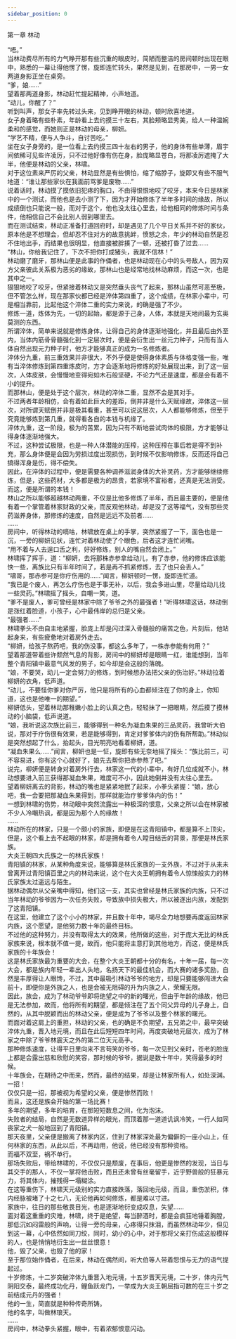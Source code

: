 ```yaml
---
sidebar_position: 0
---
```

 第一章 林动


“唔。”  
当林动费尽所有的力气睁开那有些沉重的眼皮时，简陋而整洁的房间顿时出现在眼中，熟悉的一幕让得他愣了愣，旋即连忙转头，果然是见到，在那房中，一男一女两道身影正坐在桌旁。  
“爹，娘……”  
望着那两道身影，林动赶忙提起精神，小声地道。  
“动儿，你醒了？”  
听到叫声，那女子率先转过头来，见到睁开眼的林动，顿时欣喜地道。  
女子身着略有些朴素，年龄看上去约摸三十左右，其脸颊略显秀美，给人一种温婉柔和的感觉，而她则正是林动的母亲，柳妍。  
“学艺不精，便与人争斗，自讨苦吃。”  
坐在女子身旁的，是一位看上去约摸三四十左右的男子，他的身体有些单薄，眉宇间依稀可见些许凌厉，只不过他好像有伤在身，脸庞略显苍白，将那凌厉遮掩了大半，他便是林动的父亲，林啸。  
对于这位素来严厉的父亲，林动显然是有些惧怕，缩了缩脖子，旋即又有些不服气地道：“谁让那些家伙在我面前骂爹是废物……”  
说着话时，林动摸了摸依旧犯疼的胸口，不由得恨恨地咬了咬牙，本来今日是林家中的一个测试，而他也是去小测了下，因为才开始修炼了半年多时间的缘故，所以成绩倒也只能说一般，而对于这个，他也没太往心里去，给他相同的修炼时间与条件，他相信自己不会比别人弱到哪里去。  
而在测试结束，林动正准备打道回府时，却是遇见了几个平日关系并不好的家伙，原本他是不想理会，但却忍不住对方的故意挑衅，愤怒之余，年少的林动自然是忍不住地出手，而结果也很明显，他直接被胖揍了一顿，还被打昏了过去……  
“林山，你给我记住了，下次不把你打成猪头，我就不信林！”  
林动磨了磨牙，那林山便是此事的作俑者，也是林动现在心中的头号敌人，因为双方父亲彼此关系极为恶劣的缘故，那林山也是经常地找林动麻烦，而这一次，也是其中之一。  
狠狠地咬了咬牙，但紧接着林动又是突然垂头丧气了起来，那林山虽然可恶至极，但不管怎么样，现在那家伙都已经是淬体第四重了，这个成绩，在林家小辈中，可是相当靠前，比起他这个淬体二重的实力来说，的确是强了不少。  
修炼一道，炼体为先，一切的起始，都是源于己身，人体，本就是天地间最为玄奥莫测的东西。  
所谓淬体，简单来说就是修炼身体，让得自己的身体逐渐地强化，并且最后由外至内，当体内筋骨骨髓强化到一定层次时，便是会衍生出一丝元力种子，只而有当人体自然出现元力种子时，他方才能够真正的成为一名修炼者。  
淬体分九重，前三重效果并非很大，不外乎便是使得身体素质与体格变强一些，唯有当淬体修炼到第四重炼皮时，方才会逐渐地将修炼的好处展现出来，到了这一层次，人体皮肤，会慢慢地变得宛如木石般坚硬，不论力气还是速度，都是会有着不小的提升。  
而那林山，便是处于这个层次，林动的淬体二重，显然不会是其对手。  
不过两者年龄相仿，会有着如此巨大的差距，倒并非是什么天赋缘故，淬体这一层次，对所谓天赋倒并非是极其看重，甚至可以说这层次，人人都能够修炼，但至于究竟能够炼到第几重，就得看各自的本钱与机缘了。  
淬体九重，这一阶段，极为的苦累，因为只有不断地尝试肉体的极限，方才能够让得身体逐渐地强大。  
不过，这种尝试极限，也是一种人体潜能的压榨，这种压榨在事后若是得不到补充，那么身体便是会因为劳损过度出现损伤，到时候不仅影响修炼，反而还将自己搞得浑身是伤，得不偿失。  
因此，在淬体的过程中，便是需要各种调养滋润身体的大补灵药，方才能够继续修炼，但是，这些药材，大多都是极为的昂贵，若家境不富裕者，还真是无法消受。  
而这，便是所谓的本钱！  
林山之所以能够超越林动两重，不仅是比他多修炼了半年，而且最主要的，便是他有着一个掌管着林家财政的父亲，而反观他林动，却是没了这等福气，没有那些灵药滋养身体，那修炼的速度，自然是远远不及前者……  
……  
房间中，听得林动的嘀咕，林啸放在桌上的手掌，突然紧握了一下，面色也是一沉，一旁的柳妍见状，连忙对着林动使了个眼色，后者这才连忙闭嘴。  
“用不着与人去逞口舌之利，好好修炼，别人的嘴自然会闭上。”  
林啸挥了挥手，道：“柳妍，去将那株赤参拿给动儿，有了赤参，他的修炼应该能快一些，离族比只有半年时间了，若是再不抓紧修炼，去了也只会丢人。”  
“啸哥，那赤参可是你疗伤用的……”闻言，柳妍顿时一愣，旋即连忙道。  
“我已是个废人，再怎么疗伤也是于事无补，以后，我会多进山里，尽量给动儿找一些灵药。”林啸摇了摇头，自嘲一笑，道。  
“爹不是废人，爹可曾经是林家中除了爷爷之外的最强者！”听得林啸这话，林动倒是涨红着脸道，小孩子，心中最伟岸的总归是父亲。  
“最强者……”  
林啸拳头不由自主地紧握，脸庞上却是闪过深入骨髓般的痛苦之色，片刻后，他站起身来，有些疲惫地对着房外走去。  
“柳妍，给孩子熬药吧，我的伤没事，都这么多年了，一株赤参能有何用？”  
望着那道带着些许颓然气息的背影，房间中的柳妍却是眼睛一红，谁能想到，当年整个青阳镇中最意气风发的男子，如今却是会这般的落魄。  
“娘，不要哭，动儿一定会努力的修炼，到时候想办法把父亲的伤治好。”林动拉着柳妍的衣角，低声道。  
“动儿，不要怪你爹对你严厉，他只是将所有的心血都倾注在了你的身上，你知道，这也是他唯一的期望。”  
柳妍低头，望着林动那稚嫩小脸上的认真之色，轻轻抹了一把眼睛，然后摸了摸林动的小脑袋，低声说道。  
“娘，我听说这次族比前三，能够得到一种名为凝血朱果的三品灵药，我曾听大伯说，那对于疗伤很有效果，若是能够得到，肯定对爹爹体内的伤有所帮助。”林动似是突然想起了什么，抬起头，目光明亮地看着柳妍，道。  
“凝血朱果么……”闻言，柳妍也是一怔，旋即有些无奈地摇了摇头：“族比前三，可不容易进，你有这个心就好了，娘先去帮你把赤参熬了吧。”  
说完，柳妍便是转身对着房外行去，林家这一代的小辈中，有好几位成就不小，林动想要进入前三获得那凝血朱果，难度可不小，因此她倒并没有太往心里去。  
望着柳妍离去的背影，林动的嘴也是紧紧地抿了起来，小拳头紧握：“娘，放心吧，我一会要把那凝血朱果得到，那样就能治疗爹爹体内的伤！”  
一想到林啸的伤势，林动眼中突然流露出一种极深的恨意，父亲之所以会在林家被不少人冷嘲热讽，都是因为那个人的缘故！  
……  
林动所在的林家，只是一个颇小的家族，即便是在这青阳镇中，都是算不上顶尖，但是，这个看上去不起眼的林家，却是拥有着令人瞠目结舌的背景，那便是林氏家族。  
大炎王朝四大氏族之一的林氏家族！  
青阳镇的林家，从某种角度来说，能够算是林氏家族的一支外族，不过对于从来未曾离开过青阳镇百里之内的林动来说，这个在大炎王朝拥有着令人惊悚般实力的林氏家族太过遥远与陌生。  
据林动偶尔从父亲嘴中得知，他们这一支，其实也曾经是林氏家族的内族，只不过当年林动的爷爷因为一次任务失败，导致族中损失极大，所以被逐出内族，发配到了这青阳镇。  
在这里，他建立了这个小小的林家，并且数十年中，竭尽全力地想要再度返回林家内族，这个愿望，是他努力数十年的最终目标。  
不过他的这种努力，并没有取得太大的效果，他所做的这些，对于庞大无比的林氏家族来说，根本就不值一提，故而，他只能将主意打到其他地方，而这，便是林氏家族的十年族会！  
这是林氏家族最为重要的大会，在整个大炎王朝都十分的有名，十年一届，每一次大会，都是族内年轻一辈出人头地，名扬天下的最佳机会，而大赛的诸多奖励，自然是丰厚得让人眼馋，不过，其中最吸引林动爷爷的地方，却是只要能够闯进大会前十，即便你是外族之人，也是会被无阻碍的升为内族之人，荣耀无限。  
因此，族会，成为了林动爷爷即将绝望之中的新的曙光，但由于年龄的缘故，他已是无法参加，故而，他将所有的期望，都是倾注在了五个同父异母的儿子身上，自然的，从其中脱颖而出的林动父亲，便是成为了爷爷以及整个林家的曙光。  
而面对着这肩上的重担，林动的父亲，也的确是不负期望，五兄弟之中，最早突破淬体九重，晋入地元境，而且在此后短短四年时间，再度突破地元层次，成为了林家之中除了爷爷林震天之外的第二位天元高手。  
那种修炼速度，让得平日里向来不言苟笑的爷爷，每一次见到父亲时，苍老的脸庞上都是会露出慈和欣慰的笑容，那时候的爷爷，据说是数十年中，笑得最多的时候。  
十年族会，在期待之中而来，然而，最终的结果，却是让林家所有人，如处深渊。  
一招！  
仅仅只是一招，那被视为希望的父亲，便是惨然而败！  
而且，这还是族会开始的第一场比赛！  
多年的期望，多年的培育，在那短短数息之间，化为泡沫。  
失败者的结局，自然是无数道异样的眼光，而顶着那一道道讥讽冷笑，一行人如同丧家之犬一般地回到了青阳镇。  
那天夜里，父亲便是搬离了林家内区，住到了林家深处最为偏僻的一座小山上，任何林家的东西，从此以后，不再动用，他说，他已经没有那种资格。  
而福不双至，祸不单行。  
那场失败后，带给林啸的，不仅仅只是颓废，在事后，他更是惨然的发现，当日与其交手的那人，不仅一掌将他击败，而且还未曾有丝毫留手，近乎野兽般的狂暴元力，将其体内，摧残得一塌糊涂。  
在这等重伤下，林啸天元级别的实力直接跌落，落回地元级，而且，重伤淤积，体内经脉被堵了十之七八，无论他再如何修炼，都是难以寸进。  
家族中，往日的那些敬畏目光，也是逐渐地衍变成叹息，失望……  
面对着这重重的灾难，林啸，终于是绝望，每当醉酒时，都是会疯狂地锤着胸膛，那低沉如闷雷般的声响，让得一旁的母亲，心疼得只抹泪，而虽然林动年少，但见到这一幕，心中依然如同刀绞，同时，幼小的心中，对于那将父亲打伤成这般模样的人，也是悄悄地衍生出一丝丝恨意！  
他，毁了父亲，也毁了他的家！  
至于那位始作俑者，在后来，林动在偶然间，听大伯等人带着怨恨与无力的语气提起过。  
十岁修炼，十二岁突破淬体九重晋入地元境，十五岁晋天元境，二十岁，体内元气阴阳交泰，最终成功化丹，鲤鱼跃龙门，一举成为大炎王朝屈指可数的在三十岁之前结成元丹的强者！  
他的一生，简直就是种种传奇所铸。  
他的名字，叫做林琅天。  
……  
房间中，林动拳头紧握，眼中，有着浓郁恨意闪动。  
  
  
